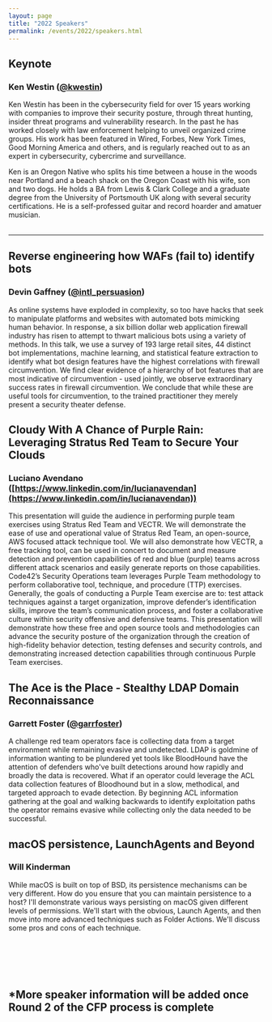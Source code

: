```yaml
---
layout: page
title: "2022 Speakers"
permalink: /events/2022/speakers.html
---
```

<!--
<a name=""></a>
## Title
### Name ([](https://twitter.com/))
Abstract

*Bio*
-->


<a name="Ken"></a>

## <b>Keynote</b>

### Ken Westin ([@kwestin](https://twitter.com/kwestin))

Ken Westin has been in the cybersecurity field for over 15 years working with companies to improve their security posture, through threat hunting, insider threat programs and vulnerability research. In the past he has worked closely with law enforcement helping to unveil organized crime groups. His work has been featured in Wired, Forbes, New York Times, Good Morning America and others, and is regularly reached out to as an expert in cybersecurity, cybercrime and surveillance. 

Ken is an Oregon Native who splits his time between a house in the woods near Portland and a beach shack on the Oregon Coast with his wife, son and two dogs. He holds a BA from Lewis & Clark College and a graduate degree from the University of Portsmouth UK along with several security certifications. He is a self-professed guitar and record hoarder and amatuer musician.
<br><br>
<hr>

<a name="Devin Gaffney"></a>
## <b>Reverse engineering how WAFs (fail to) identify bots</b>
### Devin Gaffney ([@intl_persuasion](https://twitter.com/intl_persuasion))
As online systems have exploded in complexity, so too have hacks that seek to manipulate platforms and websites with automated bots mimicking human behavior. In response, a six billion dollar web application firewall industry has risen to attempt to thwart malicious bots using a variety of methods. In this talk, we use a survey of 193 large retail sites, 44 distinct bot implementations, machine learning, and statistical feature extraction to identify what bot design features have the highest correlations with firewall circumvention. We find clear evidence of a hierarchy of bot features that are most indicative of circumvention - used jointly, we observe extraordinary success rates in firewall circumvention. We conclude that while these are useful tools for circumvention, to the trained practitioner they merely present a security theater defense.
<br>
<a name="Luciano Avendano"></a>
## <b>Cloudy With A Chance of Purple Rain:<br>Leveraging Stratus Red Team to Secure Your Clouds</b>
### Luciano Avendano  ([https://www.linkedin.com/in/lucianavendan](https://www.linkedin.com/in/lucianavendan))
This presentation will guide the audience in performing purple team exercises using Stratus Red Team and VECTR. We will demonstrate the ease of use and operational value of Stratus Red Team, an open-source, AWS focused attack technique tool. We will also demonstrate how VECTR, a free tracking tool, can be used in concert to document and measure detection and prevention capabilities of red and blue (purple) teams across different attack scenarios and easily generate reports on those capabilities.
Code42’s Security Operations team leverages Purple Team methodology to perform collaborative tool, technique, and procedure (TTP) exercises. Generally, the goals of conducting a Purple Team exercise are to: test attack techniques against a target organization, improve defender’s identification skills, improve the team’s communication process, and foster a collaborative culture within security offensive and defensive teams.
This presentation will demonstrate how these free and open source tools and methodologies can advance the security posture of the organization through the creation of high-fidelity behavior detection, testing defenses and security controls, and demonstrating increased detection capabilities through continuous Purple Team exercises.
<br>
<a name="Garrett Foster"></a>
## <b>The Ace is the Place - Stealthy LDAP Domain Reconnaissance</b>
### Garrett Foster ([@garrfoster](https://twitter.com/garrfoster))
A challenge red team operators face is collecting data from a target environment while remaining evasive and undetected. LDAP is goldmine of information wanting to be plundered yet tools like BloodHound have the attention of defenders who've built detections around how rapidly and broadly the data is recovered. What if an operator could leverage the ACL data collection features of Bloodhound but in a slow, methodical, and targeted approach to evade detection. By beginning ACL information gathering at the goal and walking backwards to identify exploitation paths the operator remains evasive while collecting only the data needed to be successful.
<br>
<a name="Will Kinderman"></a>
## <b>macOS persistence, LaunchAgents and Beyond</b>
### Will Kinderman
While macOS is built on top of BSD, its persistence mechanisms can be very different. How do you ensure that you can maintain persistence to a host?
I'll demonstrate various ways persisting on macOS given different levels of permissions. We'll start with the obvious, Launch Agents, and then move into more advanced techniques such as Folder Actions. We'll discuss some pros and cons of each technique.
<br>


<br><br><br><br>
## *More speaker information will be added once Round 2 of the CFP process is complete

